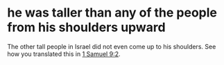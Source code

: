 # he was taller than any of the people from his shoulders upward

The other tall people in Israel did not even come up to his shoulders. See how you translated this in [1 Samuel 9:2](../09/01.md).